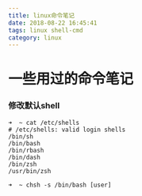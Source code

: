 ```yaml
---
title: linux命令笔记
date: 2018-08-22 16:45:41
tags: linux shell-cmd
category: linux
---
```


# 一些用过的命令笔记

### 修改默认shell
```
➜  ~ cat /etc/shells 
# /etc/shells: valid login shells
/bin/sh
/bin/bash
/bin/rbash
/bin/dash
/bin/zsh
/usr/bin/zsh

➜  ~ chsh -s /bin/bash [user]
```

